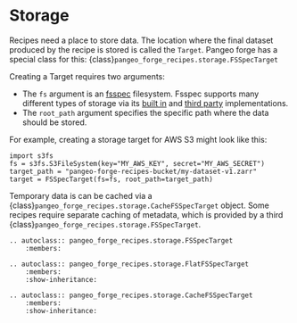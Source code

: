 # Storage

Recipes need a place to store data.
The location where the final dataset produced by the recipe is stored is called the
``Target``. Pangeo forge has a special class for this: {class}`pangeo_forge_recipes.storage.FSSpecTarget`

Creating a Target requires two arguments:
- The ``fs`` argument is an [fsspec](https://filesystem-spec.readthedocs.io/en/latest/)
  filesystem. Fsspec supports many different types of storage via its
  [built in](https://filesystem-spec.readthedocs.io/en/latest/api.html#built-in-implementations)
  and [third party](https://filesystem-spec.readthedocs.io/en/latest/api.html#other-known-implementations)
  implementations.
- The `root_path` argument specifies the specific path where the data should be stored.

For example, creating a storage target for AWS S3 might look like this:
```{code-block} python
import s3fs
fs = s3fs.S3FileSystem(key="MY_AWS_KEY", secret="MY_AWS_SECRET")
target_path = "pangeo-forge-recipes-bucket/my-dataset-v1.zarr"
target = FSSpecTarget(fs=fs, root_path=target_path)
```

Temporary data is can be cached via a {class}`pangeo_forge_recipes.storage.CacheFSSpecTarget` object.
Some recipes require separate caching of metadata, which is provided by a third {class}`pangeo_forge_recipes.storage.FSSpecTarget`.

```{eval-rst}
.. autoclass:: pangeo_forge_recipes.storage.FSSpecTarget
    :members:
```

```{eval-rst}
.. autoclass:: pangeo_forge_recipes.storage.FlatFSSpecTarget
    :members:
    :show-inheritance:
```

```{eval-rst}
.. autoclass:: pangeo_forge_recipes.storage.CacheFSSpecTarget
    :members:
    :show-inheritance:
```
